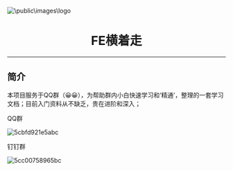 ![\public\images\logo](https://i.loli.net/2019/04/24/5cc00746c981f.png)

<h1 align="center">FE横着走</h1>

---

## 简介

本项目服务于QQ群（😀😀），为帮助群内小白快速学习和‘精通’，整理的一套学习文档；目前入门资料从不缺乏，贵在进阶和深入；

QQ群

![5cbfd921e5abc](https://i.loli.net/2019/04/24/5cbfd921e5abc.png)

钉钉群

![5cc00758965bc](https://i.loli.net/2019/04/24/5cc00758965bc.jpg)
